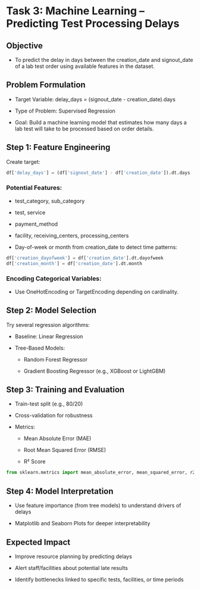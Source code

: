# Task 3: Machine Learning – Predicting Test Processing Delays

## Objective

- To predict the delay in days between the creation_date and signout_date of a lab test order using available features in the dataset.

## Problem Formulation

- Target Variable: delay_days = (signout_date - creation_date).days

- Type of Problem: Supervised Regression

- Goal: Build a machine learning model that estimates how many days a lab test will take to be processed based on order details.

## Step 1: Feature Engineering
Create target:

```python
df['delay_days'] = (df['signout_date'] - df['creation_date']).dt.days
```

### Potential Features:

- test_category, sub_category

- test, service

- payment_method

- facility, receiving_centers, processing_centers

- Day-of-week or month from creation_date to detect time patterns:

```python
df['creation_dayofweek'] = df['creation_date'].dt.dayofweek
df['creation_month'] = df['creation_date'].dt.month
```

### Encoding Categorical Variables:

- Use OneHotEncoding or TargetEncoding depending on cardinality.

## Step 2: Model Selection

Try several regression algorithms:

- Baseline: Linear Regression

- Tree-Based Models:

    - Random Forest Regressor

    - Gradient Boosting Regressor (e.g., XGBoost or LightGBM)

## Step 3: Training and Evaluation

- Train-test split (e.g., 80/20)

- Cross-validation for robustness

- Metrics:

    - Mean Absolute Error (MAE)

    - Root Mean Squared Error (RMSE)

    - R² Score

```python
from sklearn.metrics import mean_absolute_error, mean_squared_error, r2_score
```

## Step 4: Model Interpretation

- Use feature importance (from tree models) to understand drivers of delays

- Matplotlib and Seaborn Plots for deeper interpretability

## Expected Impact

- Improve resource planning by predicting delays

- Alert staff/facilities about potential late results

- Identify bottlenecks linked to specific tests, facilities, or time periods